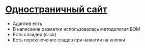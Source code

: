 # [Одностраничный сайт](https://zelelo622.github.io/Xiaomi_Himo/)

- Адаптив есть
- В написание разметки использовалась методология БЭМ
- Есть слайдер (slick)
- Есть переключение сладов при нажатии на кнопки

